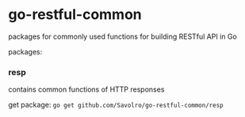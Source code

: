 # go-restful-common

packages for commonly used functions for building RESTful API in Go

packages:

### resp
contains common functions of HTTP responses

get package: `go get github.com/Savolro/go-restful-common/resp`
